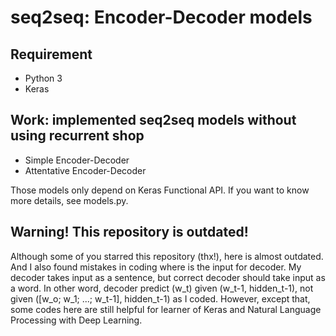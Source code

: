 # seq2seq: Encoder-Decoder models
## Requirement
+ Python 3
+ Keras

## Work: implemented seq2seq models without using recurrent shop
+ Simple Encoder-Decoder
+ Attentative Encoder-Decoder

Those models only depend on Keras Functional API.
If you want to know more details, see models.py.

## Warning! This repository is outdated!

Although some of you starred this repository (thx!), here is almost outdated.
And I also found mistakes in coding where is the input for decoder.
My decoder takes input as a sentence, but correct decoder should take input as a word.
In other word, decoder predict (w_t) given (w_t-1, hidden_t-1), not given ([w_o; w_1; ...; w_t-1], hidden_t-1) as I coded.
However, except that, some codes here are still helpful for learner of Keras and Natural Language Processing with Deep Learning.
<!--
By the way, I swiched to use [Pytorch](http://pytorch.org) insted of using Keras for some reasons.
Pytorch is also very cool framework, which is easy to construst heavy deep models.
[This repository](https://github.com/tatsuokun/pytorch_seq2seq) contains pytorch implementation of Seq2Seq that is the same to this Keras implementation.
In addition to Attention model, I implemented [Sentinel, CVPR 2017](https://arxiv.org/pdf/1612.01887.pdf), [Selective Gate, ACL 2017](https://arxiv.org/pdf/1704.07073.pdf) and [Gumbel Softmax, ICML 2017](https://arxiv.org/pdf/1611.01144.pdf) in pytorch.
If you are interested in latest deep models, visit [here](https://github.com/tatsuokun/pytorch_seq2seq).
-->

